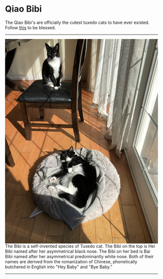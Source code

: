 # Qiao Bibi
The Qiao Bibi's are officially the cutest tuxedo cats to have ever existed. Follow [this](https://www.instagram.com/qiao.bibi/) to be blessed.
<br>
<hr>
<img src="IMG_8368.jpeg" style= "display: block;
  margin-left: auto;
  margin-right: auto;
  height: 50%;">
The Bibi is a self-invented species of Tuxedo cat. The Bibi on the top is Hei Bibi named after her asymmetrical black nose. The Bibi on her bed is Bai Bibi named after her 
asymmetrical predominantly white nose. Both of their names are derived from the romanization of Chinese, phonetically butchered in English into "Hey Baby" and "Bye Baby."
<hr>
